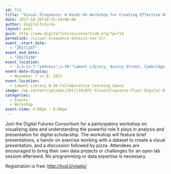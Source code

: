 ```yaml
---
id: 713
title: 'Visual Eloquence: A Hands-On Workshop for Creating Effective Data Visualizations'
date: 2017-10-20T10:55:34+00:00
author: digitalfutures
layout: post
guid: http://www.digitalfuturesconsortium.org/?p=713
permalink: /visual-eloquence-dataviz-nov-17/
event__start_date:
  - "20171107"
event_end_date:
  - "20171108"
event_location:
  - 'a:3:{s:7:"address";s:59:"Lamont Library, Quincy Street, Cambridge, MA, United States";s:3:"lat";s:17:"42.37276699999999";s:3:"lng";s:18:"-71.11548100000005";}'
event-date-display:
  - November 7 or 8, 2017
event-location:
  - Lamont Library B-30 Collaborative Learning Space
image: /wp-content/uploads/2017/10/DFC-VisualEloquence-Flyer-Digital-01.jpg
categories:
  - Events
  - Workshop
event-time: 4:00pm - 6:00pm
---
```

<p>
  Join the Digital Futures Consortium for a participatory workshop on visualizing data and understanding the powerful role it plays in analysis and presentation for digital scholarship. The workshop will feature brief presentations, a hands-on exercise working with a dataset to create a visual presentation, and a discussion followed by pizza. Attendees are encouraged to bring their own data projects or challenges for an open lab session afterward. No programming or data expertise is necessary.
</p>

<p>
  Registration is free: <a id="LPlnk858236" href="http://hvd.li/viselo/">http://hvd.li/viselo/</a>
</p>

